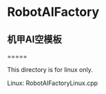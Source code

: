 # RobotAIFactory
## 机甲AI空模板
=====

This directory is for linux only.

Linux:	RobotAIFactoryLinux.cpp
